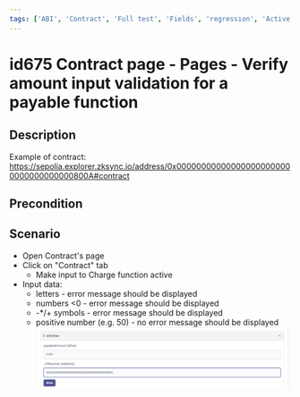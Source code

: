 ```yaml
---
tags: ['ABI', 'Contract', 'Full test', 'Fields', 'regression', 'Active']
---
```


# id675 Contract page - Pages - Verify amount input validation for a payable function

## Description
Example of contract:
https://sepolia.explorer.zksync.io/address/0x000000000000000000000000000000000000800A#contract

## Precondition


## Scenario
- Open Contract's page
- Click on "Contract" tab
  - Make input to Charge function active
- Input data:
  - letters - error message should be displayed
  - numbers \<0 - error message should be displayed
  - -*/+ symbols - error message should be displayed
  - positive number (e.g. 50) - no error message should be displayed
![id675](../../../../static/img/Fields/Contract%20page/id675.png)
